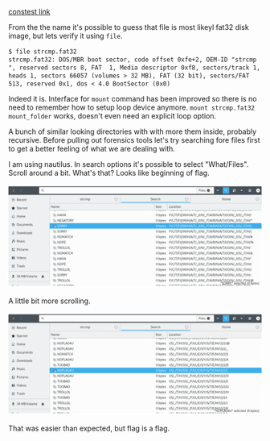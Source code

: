 [constest link](https://ctftime.org/event/936)

From the the name it's possible to guess that file is most likeyl fat32 disk image, but lets verify it using `file`.
```
$ file strcmp.fat32
strcmp.fat32: DOS/MBR boot sector, code offset 0xfe+2, OEM-ID "strcmp  ", reserved sectors 8, FAT  1, Media descriptor 0xf8, sectors/track 1, heads 1, sectors 66057 (volumes > 32 MB), FAT (32 bit), sectors/FAT 513, reserved 0x1, dos < 4.0 BootSector (0x0)
```
Indeed it is. Interface for `mount` command has been improved so there is no need to remember how to setup loop device anymore. `mount strcmp.fat32  mount_folder` works, doesn't even need an explicit loop option.

A bunch of similar looking directories with with more them inside, probably recursive. Before pulling out forensics tools let's try searching fore files first to get a better feeling of what we are dealing with.

I am using nautilus. In search options it's possible to select "What/Files". Scroll around a bit. What's that? Looks like beginning of flag.

![flag1](./flag_1.png)

A little bit more scrolling.

![flag2](./flag_2.png)

That was easier than expected, but flag is a flag.